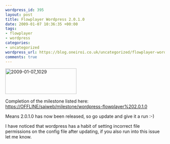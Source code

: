 ```yaml
--- 
wordpress_id: 395
layout: post
title: Flowplayer Wordpress 2.0.1.0
date: 2009-01-07 10:36:35 +00:00
tags: 
- flowplayer
- wordpress
categories: 
- uncategorized
wordpress_url: https://blog.oneiroi.co.uk/uncategorized/flowplayer-wordpress-2010
comments: true
---
```

<img src="https://blog.oneiroi.co.uk/uploads/2009/01/2009-01-07_1029.png" alt="2009-01-07_1029" title="2009-01-07_1029" width="225" height="81" class="alignleft size-full wp-image-394" />

Completion of the milestone listed here: <a href="https://OFFLINE/saiweb/milestone/wordpress-flowplayer%202.0.1.0">https://OFFLINE/saiweb/milestone/wordpress-flowplayer%202.0.1.0</a>

Means 2.0.1.0 has now been released, so go update and give it a run :-)

I have noticed that wordpress has a habit of setting incorrect file permissions on the config file after updating, if you also run into this issue let me know.
